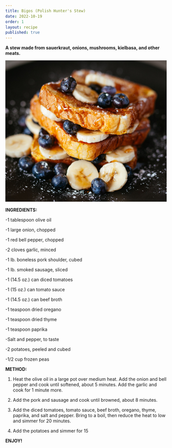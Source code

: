 ```yaml
---
title: Bigos (Polish Hunter's Stew)
date: 2022-10-19
order: 1
layout: recipe
published: true
---
```

**A stew made from sauerkraut, onions, mushrooms, kielbasa, and other meats.**

![Delicious Plate of Toast, Blueberries and Bananas, covered in sticky maple syrup](../uploads/joseph-gonzalez-zcUgjyqEwe8-unsplash.jpg "Photo by Joseph Smart")

**INGREDIENTS:** 

\-1 tablespoon olive oil

\-1 large onion, chopped 

\-1 red bell pepper, chopped 

\-2 cloves garlic, minced 

\-1 lb. boneless pork shoulder, cubed 

\-1 lb. smoked sausage, sliced 

\-1 (14.5 oz.) can diced tomatoes 

\-1 (15 oz.) can tomato sauce 

\-1 (14.5 oz.) can beef broth 

\-1 teaspoon dried oregano 

\-1 teaspoon dried thyme 

\-1 teaspoon paprika 

\-Salt and pepper, to taste 

\-2 potatoes, peeled and cubed 

\-1/2 cup frozen peas 

**METHOD:** 

1. Heat the olive oil in a large pot over medium heat. Add the onion and bell pepper and cook until softened, about 5 minutes. Add the garlic and cook for 1 minute more. 

2. Add the pork and sausage and cook until browned, about 8 minutes. 

3. Add the diced tomatoes, tomato sauce, beef broth, oregano, thyme, paprika, and salt and pepper. Bring to a boil, then reduce the heat to low and simmer for 20 minutes. 

4. Add the potatoes and simmer for 15

**ENJOY!**